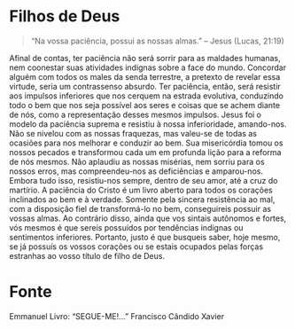 # Filhos de Deus

> “Na vossa paciência, possui as nossas almas.” – Jesus (Lucas, 21:19)

Afinal de contas, ter paciência não será sorrir para as maldades humanas, nem coonestar suas atividades indignas sobre a face do mundo.
Concordar alguém com todos os males da senda terrestre, a pretexto de revelar essa virtude, seria um contrassenso absurdo. Ter paciência, então, será resistir aos impulsos inferiores que nos cerquem na estrada evolutiva, conduzindo todo o bem que nos seja possível aos seres e coisas que se achem diante de nós, como a representação desses mesmos impulsos.
Jesus foi o modelo da paciência suprema e resistiu à nossa inferioridade, amando-nos. Não se nivelou com as nossas fraquezas, mas valeu-se de todas as ocasiões para nos melhorar e conduzir ao bem. Sua misericórdia tomou os nossos pecados e transformou cada um em profunda lição para a reforma de nós mesmos. Não aplaudiu as nossas misérias, nem sorriu para os nossos erros, mas compreendeu-nos as deficiências e amparou-nos. Embora tudo isso, resistiu-nos sempre, dentro de seu amor, até a cruz do martírio.
A paciência do Cristo é um livro aberto para todos os corações inclinados ao bem e à verdade.
Somente pela sincera resistência ao mal, com a disposição fiel de transformá-lo no bem, conseguireis possuir as vossas almas. Ao contrário disso, ainda que vos sintais autônomos e fortes, vós mesmos é que sereis possuídos por tendências indignas ou sentimentos inferiores.
Portanto, justo é que busqueis saber, hoje mesmo, se já possuís os vossos corações ou se estais ocupados pelas forças estranhas ao vosso título de filho de Deus.

# Fonte
Emmanuel
Livro: “SEGUE-ME!...”
Francisco Cândido Xavier


